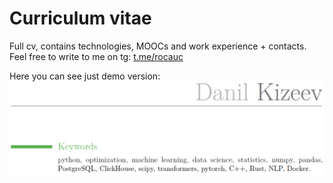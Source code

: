 # Curriculum vitae
Full cv, contains technologies, MOOCs and work experience + contacts. Feel free to write to me on tg: [t.me/rocauc](https://t.me/rocauc)

Here you can see just demo version: 
![preview](https://github.com/breadfan/resume/blob/main/resume_preview.png)
